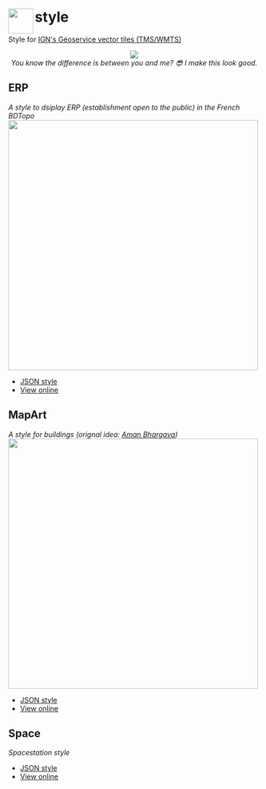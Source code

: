 # <img align="left" height=50 src="https://geoservices.ign.fr/themes/custom/ignpro/logo.svg" /> style

Style for [IGN's Géoservice vector tiles (TMS/WMTS)](https://geoservices.ign.fr/documentation/services/api-et-services-ogc/tuiles-vectorielles-tmswmts)

<p align="center">
  <a href="https://www.youtube.com/watch?v=6AKe70SX8OM">
    <img align="center" src="https://c.tenor.com/d-Ki-Y0envsAAAAC/i-make-this-look-good-will-smith.gif" />
  </a>
  <br/>
  <i>You know the difference is between you and me? 😎 I make this look good.</i>
</p>


## ERP

*A style to dsiplay ERP (establishment open to the public) in the French BDTopo*    
<img src="https://user-images.githubusercontent.com/7868217/225317620-cd0f324a-c2da-439c-8ddb-1c711193f2f8.png" width=500 />

* [JSON style](https://viglino.github.io/geoservice-style/erp/erp.json)
* [View online](https://viglino.github.io/geoservice-style/?lon=4.85&lat=45.75&z=16&layer=erp)

## MapArt

*A style for buildings (orignal idea: [Aman Bhargava](https://mobile.twitter.com/thedivtagguy/status/1635836283628179456))*    
<img src="https://user-images.githubusercontent.com/7868217/225316574-71c6aa68-6fa6-420b-991f-91a3ef02b37b.png" width=500 />

* [JSON style](https://viglino.github.io/geoservice-style/erp/mapart.json)
* [View online](https://viglino.github.io/geoservice-style/?lon=4.85&lat=45.75&z=16&layer=mapart)

## Space

*Spacestation style*
* [JSON style](https://viglino.github.io/geoservice-style/erp/space.json)
* [View online](https://viglino.github.io/geoservice-style/?lon=4.844&lat=45.75&z=16&layer=space)



